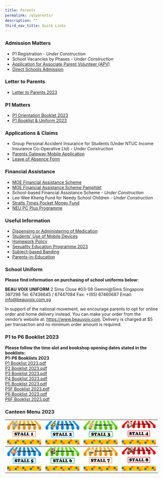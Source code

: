 ```yaml
---
title: Parents
permalink: /qlparents/
description: ""
third_nav_title: Quick Links
---
```


### Admission Matters
* P1 Registration - *Under Construction*
* School Vacancies by Phases - *Under Construction*
* [Application for Associate Parent Volunteer (APV)](https://form.gov.sg/61e6499a860fdd0014a8ee99)
* [Direct Schools Admission](https://www.moe.gov.sg/secondary/dsa)

### Letter to Parents
* [Letter to Parents 2023](https://horizonprimary.edu.sg/our-partners/parents/letter-to-parents/)

### P1 Matters
* [P1 Orientation Booklet 2023](/files/P1%20Orientation%20Booklet%202023.pdf)
* [P1 Booklist & Uniform 2023](/files/Booklists/booklistp1.pdf)

### Applications & Claims
* Group Personal Accident Insurance for Students (Under NTUC Income Insurance Co-Operative Ltd) - *Under Construction*
* [Parents Gateway Mobile Application](https://horizonprimary.edu.sg/parentsgateway/)
* [Leave of Absence Form](https://form.gov.sg/60ff8bf95f725c0011dd6188)

### Financial Assistance
* [MOE Financial Assistance Scheme](/files/Financial%20Assistance/MOE%20FAS%20Application%20Form%20Sep%202022.pdf)
* [MOE Financial Assistance Scheme Pamphlet](https://www.moe.gov.sg/financial-matters/financial-assistance)
* School-based Financial Assistance Scheme - *Under Construction*
* Lee Wee Kheng Fund for Needy School Children - *Under Construction*
* [Straits Times Pocket Money Fund](https://www.spmf.org.sg/howtoapply)
* [NEU PC Plus Programme](https://www.imda.gov.sg/neupc)

### Useful Information
* [Dispensing or Administering of Medication](/files/Administering%20of%20Medication.pdf)
* [Students' Use of Mobile Devices](https://horizonprimary.edu.sg/studentsuseofmobiledevices/)
* [Homework Policy](https://horizonprimary.edu.sg/homeworkpolicy/)
* [Sexuality Education Programme 2023](/files/Sexuality%20Education/2023%20Info%20on%20SEd_HRPS.pdf)
* [Subject-based Banding](https://www.moe.gov.sg/primary/curriculum/subject-based-banding)
* [Parents-in-Education](https://www.schoolbag.edu.sg/)

### School Uniform
**Please find information on purchasing of school uniforms below:**

**BEAU VOIX UNIFORM**
2 Sims Close 
#03-08 Gemini@Sims
Singapore 387298 
Tel: 67436645 / 67447084
Fax: +(65) 67460687
Email: info@beauvoix.com.sg
 
In support of the national movement, we encourage parents to opt for online order and home delivery instead. You can make your order from the vendor’s website at: https://www.beauvoix.com. Delivery is charged at $5 per transaction and no minimum order amount is required.

### P1 to P6 Booklist 2023
**Please follow the time slot and bookshop opening dates stated in the booklists:**<br>
**P1-P6 Booklists 2023**<br>
[P1 Booklist 2023.pdf]([](/files/Booklists/booklistp1.pdf))<br>
[P2 Booklist 2023.pdf]([](/files/Booklists/booklistp2.pdf))<br>
[P3 Booklist 2023.pdf]([](/files/Booklists/booklistp3.pdf))<br>
[P4 Booklist 2023.pdf]([](/files/Booklists/booklistp4.pdf))<br>
[P5 Booklist 2023.pdf]([](/files/Booklists/booklistp5.pdf))<br>
[P5F Booklist 2023.pdf]([](/files/Booklists/booklistp5f.pdf))<br>
[P6 Booklist 2023.pdf]([](/files/Booklists/booklistp6.pdf))<br>
[P6F Booklist 2023.pdf]([](/files/Booklists/booklistp6f.pdf))


### Canteen Menu 2023
[ ![](/images/stall1.jpg)](https://staging.d21co4ykjghpsi.amplifyapp.com/images/menu1.jpg) | [ ![](/images/stall2.jpg)](https://staging.d21co4ykjghpsi.amplifyapp.com/images/menu2.jpg)| [ ![](/images/stall3.jpg)](https://staging.d21co4ykjghpsi.amplifyapp.com/images/menu3.jpg)| [ ![](/images/stall4.jpg)](https://staging.d21co4ykjghpsi.amplifyapp.com/images/menu4.jpg)|
| -------- | -------- | -------- |-------- |
| [ ![](/images/stall5.jpg)](https://staging.d21co4ykjghpsi.amplifyapp.com/images/menu5.jpg)| [ ![](/images/stall6.jpg)](https://staging.d21co4ykjghpsi.amplifyapp.com/images/menu6.jpg)| [ ![](/images/stall7.jpg)](https://staging.d21co4ykjghpsi.amplifyapp.com/images/menu7.jpg) | [ ![](/images/stall8.jpg)](https://staging.d21co4ykjghpsi.amplifyapp.com/images/menu8.jpg)|